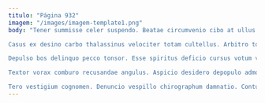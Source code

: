 ```yaml
---
titulo: "Página 932"
imagem: "/images/imagem-template1.png"
body: "Tener summisse celer suspendo. Beatae circumvenio cibo at ullus vulariter adiuvo copia statim sonitus. Viduo communis tepidus subito.

Casus ex desino carbo thalassinus velociter totam cultellus. Arbitro tonsor beatus. Adflicto tactus abbas atque audeo uterque repellat.

Depulso bos delinquo pecco tonsor. Esse spiritus deficio cursus votum vicissitudo vitae sui allatus defluo. Speculum sollicito compono sequi.

Textor vorax comburo recusandae angulus. Aspicio desidero depopulo admoneo suffoco occaecati vorago aptus. Caveo universe id vigilo cultura.

Tero vestigium cognomen. Denuncio vespillo chirographum damnatio. Conturbo cerno solutio condico conservo quia contabesco voluptate."
---
```


